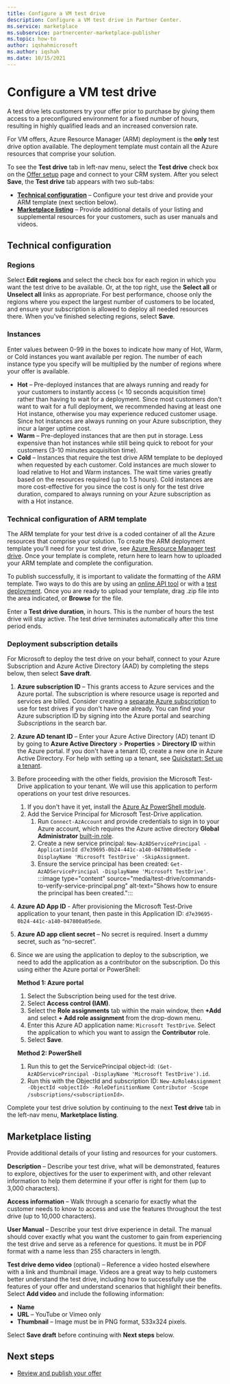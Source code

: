 ```yaml
---
title: Configure a VM test drive
description: Configure a VM test drive in Partner Center.
ms.service: marketplace 
ms.subservice: partnercenter-marketplace-publisher
ms.topic: how-to
author: iqshahmicrosoft
ms.author: iqshah
ms.date: 10/15/2021
---
```


# Configure a VM test drive

A test drive lets customers try your offer prior to purchase by giving them access to a preconfigured environment for a fixed number of hours, resulting in highly qualified leads and an increased conversion rate.

For VM offers, Azure Resource Manager (ARM) deployment is the **only** test drive option available. The deployment template must contain all the Azure resources that comprise your solution.

To see the **Test drive** tab in left-nav menu, select the **Test drive** check box on the [Offer setup](azure-vm-offer-setup.md#test-drive-optional) page and connect to your CRM system. After you select **Save**, the **Test drive** tab appears with two sub-tabs:

- **[Technical configuration](#technical-configuration)** – Configure your test drive and provide your ARM template (next section below).
- **[Marketplace listing](#marketplace-listing)** – Provide additional details of your listing and supplemental resources for your customers, such as user manuals and videos.

## Technical configuration

### Regions

Select **Edit regions** and select the check box for each region in which you want the test drive to be available. Or, at the top right, use the **Select all** or **Unselect all** links as appropriate. For best performance, choose only the regions where you expect the largest number of customers to be located, and ensure your subscription is allowed to deploy all needed resources there. When you've finished selecting regions, select **Save**.

### Instances

Enter values between 0-99 in the boxes to indicate how many of Hot, Warm, or Cold instances you want available per region. The number of each instance type you specify will be multiplied by the number of regions where your offer is available.

- **Hot** – Pre-deployed instances that are always running and ready for your customers to instantly access (< 10 seconds acquisition time) rather than having to wait for a deployment. Since most customers don't want to wait for a full deployment, we recommended having at least one Hot instance, otherwise you may experience reduced customer usage. Since hot instances are always running on your Azure subscription, they incur a larger uptime cost.
- **Warm** – Pre-deployed instances that are then put in storage. Less expensive than hot instances while still being quick to reboot for your customers (3-10 minutes acquisition time).
- **Cold** – Instances that require the test drive ARM template to be deployed when requested by each customer. Cold instances are much slower to load relative to Hot and Warm instances. The wait time varies greatly based on the resources required (up to 1.5 hours). Cold instances are more cost-effective for you since the cost is only for the test drive duration, compared to always running on your Azure subscription as with a Hot instance.

### Technical configuration of ARM template

The ARM template for your test drive is a coded container of all the Azure resources that comprise your solution. To create the ARM deployment template you'll need for your test drive, see [Azure Resource Manager test drive](azure-resource-manager-test-drive.md#write-the-test-drive-template). Once your template is complete, return here to learn how to uploaded your ARM template and complete the configuration.

To publish successfully, it is important to validate the formatting of the ARM template. Two ways to do this are by using an [online API tool](/rest/api/resources/deployments/validate) or with a [test deployment](/azure/azure-resource-manager/templates/deploy-portal). Once you are ready to upload your template, drag .zip file into the area indicated, or **Browse** for the file.

Enter a **Test drive duration**, in hours. This is the number of hours the test drive will stay active. The test drive terminates automatically after this time period ends.

### Deployment subscription details

For Microsoft to deploy the test drive on your behalf, connect to your Azure Subscription and Azure Active Directory (AAD) by completing the steps below, then select **Save draft**.

1. **Azure subscription ID** – This grants access to Azure services and the Azure portal. The subscription is where resource usage is reported and services are billed. Consider creating a [separate Azure subscription](/azure/cost-management-billing/manage/create-subscription) to use for test drives if you don't have one already. You can find your Azure subscription ID by signing into the Azure portal and searching *Subscriptions* in the search bar.
2. **Azure AD tenant ID** – Enter your Azure Active Directory (AD) tenant ID by going to **Azure Active Directory** > **Properties** > **Directory ID** within the Azure portal. If you don't have a tenant ID, create a new one in Azure Active Directory. For help with setting up a tenant, see [Quickstart: Set up a tenant](/azure/active-directory/develop/quickstart-create-new-tenant?branch=main).
3. Before proceeding with the other fields, provision the Microsoft Test-Drive application to your tenant. We will use this application to perform operations on your test drive resources.
    1. If you don't have it yet, install the [Azure Az PowerShell module](/powershell/azure/install-az-ps?branch=main&view=azps-6.6.0).
    2. Add the Service Principal for Microsoft Test-Drive application.
        1. Run `Connect-AzAccount` and provide credentials to sign in to your Azure account, which requires the Azure active directory **Global Administrator** [built-in role](/azure/active-directory/roles/permissions-reference?branch=main).
        2. Create a new service principal: `New-AzADServicePrincipal -ApplicationId d7e39695-0b24-441c-a140-047800a05ede -DisplayName 'Microsoft TestDrive' -SkipAssignment`.
        3. Ensure the service principal has been created: `Get-AzADServicePrincipal -DisplayName 'Microsoft TestDrive'`.
            :::image type="content" source="media/test-drive/commands-to-verify-service-principal.png" alt-text="Shows how to ensure the principal has been created.":::
1. **Azure AD App ID** - After provisioning the Microsoft Test-Drive application to your tenant, then paste in this Application ID: `d7e39695-0b24-441c-a140-047800a05ede`.  
1. **Azure AD app client secret** – No secret is required. Insert a dummy secret, such as “no-secret”.
1. Since we are using the application to deploy to the subscription, we need to add the application as a contributor on the subscription. Do this using either the Azure portal or PowerShell:

    **Method 1: Azure portal**

    1. Select the Subscription being used for the test drive.
    2. Select **Access control (IAM)**.
    3. Select the **Role assignments** tab within the main window, then **+Add** and select **+ Add role assignment** from the drop-down menu.
    4. Enter this Azure AD application name: `Microsoft TestDrive`. Select the application to which you want to assign the **Contributor** role.
    5. Select **Save**.

    **Method 2: PowerShell**

    1. Run this to get the ServicePrincipal object-id: `(Get-AzADServicePrincipal -DisplayName 'Microsoft TestDrive').id`.
    2. Run this with the ObjectId and subscription ID: `New-AzRoleAssignment -ObjectId <objectId> -RoleDefinitionName Contributor -Scope /subscriptions/<subscriptionId>`.

Complete your test drive solution by continuing to the next **Test drive** tab in the left-nav menu, **Marketplace listing**.

## Marketplace listing

Provide additional details of your listing and resources for your customers.

**Description** – Describe your test drive, what will be demonstrated, features to explore, objectives for the user to experiment with, and other relevant information to help them determine if your offer is right for them (up to 3,000 characters).

**Access information** – Walk through a scenario for exactly what the customer needs to know to access and use the features throughout the test drive (up to 10,000 characters).

**User Manual** – Describe your test drive experience in detail. The manual should cover exactly what you want the customer to gain from experiencing the test drive and serve as a reference for questions. It must be in PDF format with a name less than 255 characters in length.

**Test drive demo video** (optional) – Reference a video hosted elsewhere with a link and thumbnail image. Videos are a great way to help customers better understand the test drive, including how to successfully use the features of your offer and understand scenarios that highlight their benefits. Select **Add video** and include the following information:

- **Name**
- **URL** – YouTube or Vimeo only
- **Thumbnail** – Image must be in PNG format, 533x324 pixels.

Select **Save draft** before continuing with **Next steps** below.

## Next steps

- [Review and publish your offer](review-publish-offer.md)
